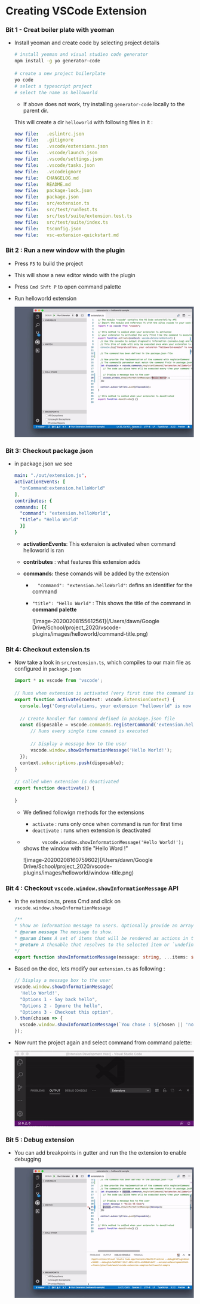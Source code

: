 # Creating VSCode Extension



### Bit 1 - Creat boiler plate with yeoman

- Install yeoman and create code by selecting project details

  ```bash
  # install yeoman and visual studieo code generator
  npm install -g yo generator-code
  
  # create a new project boilerplate
  yo code
  # select a typescript project
  # select the name as helloworld
  ```

  - If above does not work, try installing `generator-code` locally to the parent dir.

  This will create a dir `helloworld` with following files in it : 

  ```yml
  new file:   .eslintrc.json
  new file:   .gitignore
  new file:   .vscode/extensions.json
  new file:   .vscode/launch.json
  new file:   .vscode/settings.json
  new file:   .vscode/tasks.json
  new file:   .vscodeignore
  new file:   CHANGELOG.md
  new file:   README.md
  new file:   package-lock.json
  new file:   package.json
  new file:   src/extension.ts
  new file:   src/test/runTest.ts
  new file:   src/test/suite/extension.test.ts
  new file:   src/test/suite/index.ts
  new file:   tsconfig.json
  new file:   vsc-extension-quickstart.md
  ```

### Bit 2 : Run a new window with the plugin

- Press `F5` to build the project

- This will show a new editor windo with the plugin

- Press `Cmd Shft P` to open command palette 

- Run helloworld extension

  ![./images/hello-world-run-extnsion-command.gif](./images/hello-world-run-extnsion-command.gif)



### Bit 3: Checkout package.json

- in package.json we see 

  ```yml
  main: "./out/extension.js",
  activationEvents: [
  	"onCommand:extension.helloWorld"
  ],
  contributes: {
  commands: [{
    "command": "extension.helloWorld",
    "title": "Hello World"
    }]
  }
  ```

  - **activationEvents**: This extension is activated when command helloworld is ran

  - **contributes** : what features this extension adds

  - **commands:** these comands will be added by the extension

    - `  "command": "extension.helloWorld"`: defins an identifier for the command

    - `"title": "Hello World"` : This shows the title of the command in **command palette**

      ![image-20200208155612561](/Users/dawn/Google Drive/School/project_2020/vscode-plugins/images/helloworld/command-title.png)

  

### Bit 4: Checkout extension.ts

- Now take a look in `src/extension.ts`, which compiles to our main file as configured in `package.json`

  ```typescript
  import * as vscode from 'vscode';
  
  // Runs when extension is activated (very first time the command is executed)
  export function activate(context: vscode.ExtensionContext) {
  	console.log('Congratulations, your extension "helloworld" is now active!');
  
  	// Create handler for command defined in package.json file
  	const disposable = vscode.commands.registerCommand('extension.helloWorld', () => {
  		// Runs every single time comand is executed
  
  		// Display a message box to the user
  		vscode.window.showInformationMessage('Hello World!');
  	});
  	context.subscriptions.push(disposable);
  }
  
  // called when extension is deactivated
  export function deactivate() {
    
  }
  ```

  - We defined followign methods for the extensions

    - `activate` : runs only once when command is run for first time
    - `deactivate` : runs when extension is deactivated

  - `		vscode.window.showInformationMessage('Hello World!');` shows the window with title "Hello Word !"

    ![image-20200208160759602](/Users/dawn/Google Drive/School/project_2020/vscode-plugins/images/helloworld/window-title.png)



### Bit 4 : Checkout `vscode.window.showInformationMessage` API

- In the extension.ts, press Cmd and click on `		vscode.window.showInformationMessage`

  ```typescript
  /**
  * Show an information message to users. Optionally provide an array of items which will be presented as clickable buttons.
  * @param message The message to show.
  * @param items A set of items that will be rendered as actions in the message.
  * @return A thenable that resolves to the selected item or `undefined` when being dismissed.
  */
  export function showInformationMessage(message: string, ...items: string[]): Thenable<string | undefined>;
  
  ```

- Based on the doc, lets modify our `extension.ts` as following : 

  ```typescript
  // Display a message box to the user
  vscode.window.showInformationMessage(
    'Hello World!',
    "Options 1 - Say back hello",
    "Options 2 - Ignore the hello",
    "Options 3 - Checkout this option",
  ).then(chosen => {
  	vscode.window.showInformationMessage(`You chose : ${chosen || 'nothing'}`);
  });
  ```

- Now runt the project again and select command from command palette: 

  ![interactive-information](./images/helloworld/interactive-information.gif)



### Bit 5 : Debug extension

- You can add breakpoints in gutter and run the the extension to enable debugging

  ![debug-extension](./images/helloworld/debug-extension.gif)

